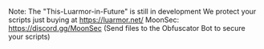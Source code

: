 Note: The "This-Luarmor-in-Future" is still in development
We protect your scripts just buying at https://luarmor.net/
MoonSec: https://discord.gg/MoonSec (Send files to the Obfuscator Bot to secure your scripts)
